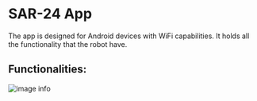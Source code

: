 # SAR-24 App

The app is designed for Android devices with WiFi capabilities.
It holds all the functionality that the robot have.

## Functionalities:

![image info](./Images/DRV_SCEEN.png)
